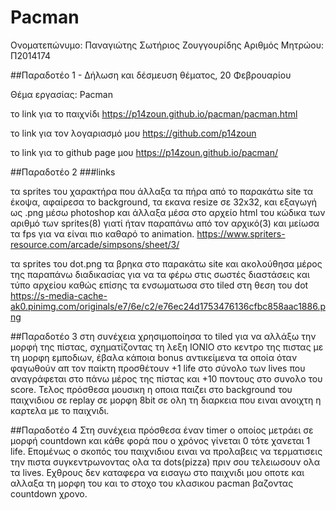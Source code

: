 # Pacman

Ονοματεπώνυμο: Παναγιώτης Σωτήριος Ζουγγουρίδης Αριθμός Μητρώου: Π2014174

##Παραδοτέο 1 - Δήλωση και δέσμευση θέματος, 20 Φεβρουαρίου

Θέμα εργασίας: Pacman

το link για το παιχνίδι https://p14zoun.github.io/pacman/pacman.html

το link για τον λογαριασμό μου https://github.com/p14zoun

το link για το github page μου https://p14zoun.github.io/pacman/

##Παραδοτέο 2 ###links

τα sprites του χαρακτήρα που άλλαξα τα πήρα από το παρακάτω site τα έκοψα, αφαίρεσα το background, τα εκανα resize σε 32x32, και εξαγωγή ως .png μέσω photoshop και άλλαξα μέσα στο αρχείο html του κώδικα των αριθμό των sprites(8) γιατί ήταν παραπάνω από τον αρχικό(3) και μείωσα τα fps για να είναι πιο καθαρό το animation. https://www.spriters-resource.com/arcade/simpsons/sheet/3/

τα sprites του dot.png τα βρηκα στο παρακάτω site και ακολούθησα μέρος της παραπάνω διαδικασίας για να τα φέρω στις σωστές διαστάσεις και τύπο αρχείου καθώς επίσης τα ενσωματωσα στο tiled στη θεση του dot https://s-media-cache-ak0.pinimg.com/originals/e7/6e/c2/e76ec24d1753476136cfbc858aac1886.png

##Παραδοτέο 3
στη συνέχεια χρησιμοποίησα το tiled για να αλλάξω την μορφή της πίστας, σχηματίζοντας τη λεξη IONIO στο κεντρο της πιστας με τη μορφη εμποδιων, έβαλα κάποια bonus αντικείμενα τα οποία όταν φαγωθούν απ τον παίκτη προσθέτουν +1 life στο σύνολο των lives που αναγράφεται στο πάνω μέρος της πίστας και +10 ποντους στο συνολο του score. Τελος πρόσθεσα μουσικη η οποια παιζει στο background του παιχνιδιου σε replay σε μορφη 8bit σε ολη τη διαρκεια που ειναι ανοιχτη η καρτελα με το παιχνιδι.

##Παραδοτέο 4
Στη συνέχεια πρόσθεσα έναν timer ο οποίος μετράει σε μορφή countdown και κάθε φορά που ο χρόνος γίνεται 0 τότε χανεται 1 life. Επομένως ο σκοπός του παιχνιδιου ειναι να προλαβεις να τερματισεις την πιστα συγκεντρωνοντας ολα τα dots(pizza) πριν σου τελειωσουν ολα τα lives. 
Εχθρους δεν καταφερα να εισαγω στο παιχνιδι μου οποτε και αλλαξα τη μορφη του και το στοχο του κλασικου pacman βαζοντας countdown χρονο.


